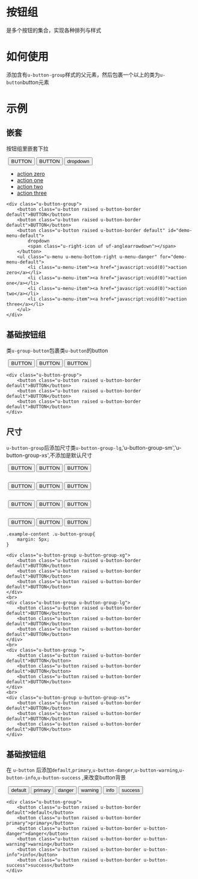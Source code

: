 # 按钮组

是多个按钮的集合，实现各种排列与样式

# 如何使用

添加含有`u-button-group`样式的父元素，然后包裹一个以上的类为`u-button`button元素

# 示例


## 嵌套

按钮组里嵌套下拉
<div class="example-content"><div class="u-button-group">	
	<button class="u-button raised u-button-border default">BUTTON</button>
	<button class="u-button raised u-button-border default">BUTTON</button>
	<button class="u-button raised u-button-border default" id="demo-menu-default">
	    dropdown
	    <span class="u-right-icon uf uf-anglearrowdown"></span>
	</button>
	<ul class="u-menu u-menu-bottom-right u-menu-danger" for="demo-menu-default">
	    <li class="u-menu-item"><a href="javascript:void(0)">action zero</a></li>
	    <li class="u-menu-item"><a href="javascript:void(0)">action one</a></li>
	    <li class="u-menu-item"><a href="javascript:void(0)">action two</a></li>
	    <li class="u-menu-item"><a href="javascript:void(0)">action three</a></li>
	</ul>
</div>
</div>
<div class="examples-code"><pre><code>&lt;div class="u-button-group">	
	&lt;button class="u-button raised u-button-border default">BUTTON&lt;/button>
	&lt;button class="u-button raised u-button-border default">BUTTON&lt;/button>
	&lt;button class="u-button raised u-button-border default" id="demo-menu-default">
	    dropdown
	    &lt;span class="u-right-icon uf uf-anglearrowdown">&lt;/span>
	&lt;/button>
	&lt;ul class="u-menu u-menu-bottom-right u-menu-danger" for="demo-menu-default">
	    &lt;li class="u-menu-item">&lt;a href="javascript:void(0)">action zero&lt;/a>&lt;/li>
	    &lt;li class="u-menu-item">&lt;a href="javascript:void(0)">action one&lt;/a>&lt;/li>
	    &lt;li class="u-menu-item">&lt;a href="javascript:void(0)">action two&lt;/a>&lt;/li>
	    &lt;li class="u-menu-item">&lt;a href="javascript:void(0)">action three&lt;/a>&lt;/li>
	&lt;/ul>
&lt;/div>
</code></pre>
</div>

## 基础按钮组
类`u-group-button`包裹类`u-button`的button
<div class="example-content"><div class="u-button-group">	
	<button class="u-button raised u-button-border default">BUTTON</button>
	<button class="u-button raised u-button-border default">BUTTON</button>
	<button class="u-button raised u-button-border default">BUTTON</button>
</div></div>
<div class="examples-code"><pre><code>&lt;div class="u-button-group">	
	&lt;button class="u-button raised u-button-border default">BUTTON&lt;/button>
	&lt;button class="u-button raised u-button-border default">BUTTON&lt;/button>
	&lt;button class="u-button raised u-button-border default">BUTTON&lt;/button>
&lt;/div></code></pre>
</div>

## 尺寸
`u-button-group`后添加尺寸类`u-button-group-lg`,'u-button-group-sm','u-button-group-xs',不添加是默认尺寸
<div class="example-content ex-hide"><style>.example-content .u-button-group{
	margin: 5px;
}
</style></div>
<div class="example-content"><div class="u-button-group u-button-group-xg">	
	<button class="u-button raised u-button-border default">BUTTON</button>
	<button class="u-button raised u-button-border default">BUTTON</button>
	<button class="u-button raised u-button-border default">BUTTON</button>
</div>
<br>
<div class="u-button-group u-button-group-lg">	
	<button class="u-button raised u-button-border default">BUTTON</button>
	<button class="u-button raised u-button-border default">BUTTON</button>
	<button class="u-button raised u-button-border default">BUTTON</button>
</div>
<br>
<div class="u-button-group ">	
	<button class="u-button raised u-button-border default">BUTTON</button>
	<button class="u-button raised u-button-border default">BUTTON</button>
	<button class="u-button raised u-button-border default">BUTTON</button>
</div>
<br>
<div class="u-button-group u-button-group-xs">	
	<button class="u-button raised u-button-border default">BUTTON</button>
	<button class="u-button raised u-button-border default">BUTTON</button>
	<button class="u-button raised u-button-border default">BUTTON</button>
</div></div>
<div class="examples-code"><pre><code>.example-content .u-button-group{
	margin: 5px;
}</code></pre>
</div>
<div class="examples-code"><pre><code>&lt;div class="u-button-group u-button-group-xg">	
	&lt;button class="u-button raised u-button-border default">BUTTON&lt;/button>
	&lt;button class="u-button raised u-button-border default">BUTTON&lt;/button>
	&lt;button class="u-button raised u-button-border default">BUTTON&lt;/button>
&lt;/div>
&lt;br>
&lt;div class="u-button-group u-button-group-lg">	
	&lt;button class="u-button raised u-button-border default">BUTTON&lt;/button>
	&lt;button class="u-button raised u-button-border default">BUTTON&lt;/button>
	&lt;button class="u-button raised u-button-border default">BUTTON&lt;/button>
&lt;/div>
&lt;br>
&lt;div class="u-button-group ">	
	&lt;button class="u-button raised u-button-border default">BUTTON&lt;/button>
	&lt;button class="u-button raised u-button-border default">BUTTON&lt;/button>
	&lt;button class="u-button raised u-button-border default">BUTTON&lt;/button>
&lt;/div>
&lt;br>
&lt;div class="u-button-group u-button-group-xs">	
	&lt;button class="u-button raised u-button-border default">BUTTON&lt;/button>
	&lt;button class="u-button raised u-button-border default">BUTTON&lt;/button>
	&lt;button class="u-button raised u-button-border default">BUTTON&lt;/button>
&lt;/div></code></pre>
</div>

## 基础按钮组
在 `u-button` 后添加`default`,`primary`,`u-button-danger`,`u-button-warning`,`u-button-info`,`u-button-success` ,来改变button背景
<div class="example-content"><div class="u-button-group">	
	<button class="u-button raised u-button-border default">default</button>
	<button class="u-button raised u-button-border primary">primary</button>
	<button class="u-button raised u-button-border u-button-danger">danger</button>
	<button class="u-button raised u-button-border u-button-warning">warning</button>
	<button class="u-button raised u-button-border u-button-info">info</button>
	<button class="u-button raised u-button-border u-button-success">success</button>
</div></div>
<div class="examples-code"><pre><code>&lt;div class="u-button-group">	
	&lt;button class="u-button raised u-button-border default">default&lt;/button>
	&lt;button class="u-button raised u-button-border primary">primary&lt;/button>
	&lt;button class="u-button raised u-button-border u-button-danger">danger&lt;/button>
	&lt;button class="u-button raised u-button-border u-button-warning">warning&lt;/button>
	&lt;button class="u-button raised u-button-border u-button-info">info&lt;/button>
	&lt;button class="u-button raised u-button-border u-button-success">success&lt;/button>
&lt;/div></code></pre>
</div>


